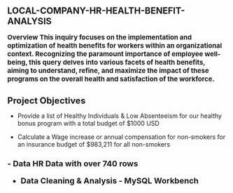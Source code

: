 <h1 style="font-size: 20px;">LOCAL-COMPANY-HR-HEALTH-BENEFIT-ANALYSIS

<p style="font-size: 15px;"> Overview 
This inquiry focuses on the implementation and optimization of health benefits for workers within an organizational context. Recognizing the paramount importance of employee well-being, this query delves into various facets of health benefits, aiming to understand, refine, and maximize the impact of these programs on the overall health and satisfaction of the workforce.

<h1 style="font-size: 20px;">Project Objectives </h1>

- Provide a list of Healthy Individuals & Low Absenteeism for our healthy bonus program with a total budget of $1000 USD </h1>

- Calculate a Wage increase or annual compensation for non-smokers for an insurance budget of $983,211 for all non-smokers </h1>

<h1 style="font-size: 18px;">
- Data HR Data with over 740 rows 

- Data Cleaning & Analysis - MySQL Workbench


